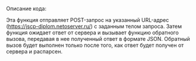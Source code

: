 Описание кода:

Эта функция отправляет POST-запрос на указанный URL-адрес (https://jscp-diplom.netoserver.ru/) с заданным телом запроса. Затем функция ожидает ответ от сервера и вызывает функцию обратного вызова, передавая в нее полученный ответ в формате JSON. Обратный вызов будет выполнен только после того, как ответ будет получен от сервера и распарсен.

